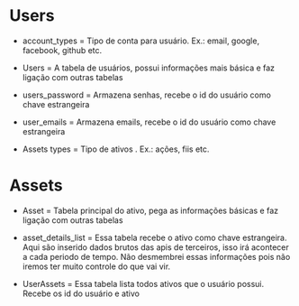 # Users
- account_types  = Tipo de conta para usuário. Ex.: email, google, facebook, github etc.

- Users = A tabela de usuários, possui informações mais básica e faz ligação com outras tabelas

- users_password = Armazena senhas, recebe o id do usuário como chave estrangeira

- user_emails = Armazena emails, recebe o id do usuário como chave estrangeira

- Assets types = Tipo de ativos . Ex.: ações, fiis etc.

# Assets
- Asset = Tabela principal do ativo, pega as informações básicas e faz ligação com outras tabelas

- asset_details_list = Essa tabela recebe o ativo como chave estrangeira. 
Aqui são inserido dados brutos das apis de terceiros, isso irá acontecer a cada periodo de tempo. 
Não desmembrei essas informações pois não iremos ter muito controle do que vai vir.

- UserAssets = Essa tabela lista todos ativos que o usuário possui. Recebe os id do usuário e ativo